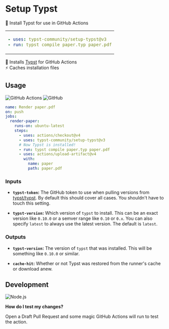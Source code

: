 # Setup Typst

📑 Install Typst for use in GitHub Actions

<table align=center><td>

```yml
- uses: typst-community/setup-typst@v3
- run: typst compile paper.typ paper.pdf
```

</table>

📝 Installs [Typst] for GitHub Actions \
⚡ Caches installation files

## Usage

![GitHub Actions](https://img.shields.io/static/v1?style=for-the-badge&message=GitHub+Actions&color=2088FF&logo=GitHub+Actions&logoColor=FFFFFF&label=)
![GitHub](https://img.shields.io/static/v1?style=for-the-badge&message=GitHub&color=181717&logo=GitHub&logoColor=FFFFFF&label=)

```yml
name: Render paper.pdf
on: push
jobs:
  render-paper:
    runs-on: ubuntu-latest
    steps:
      - uses: actions/checkout@v4
      - uses: typst-community/setup-typst@v3
      # Now Typst is installed!
      - run: typst compile paper.typ paper.pdf
      - uses: actions/upload-artifact@v4
        with:
          name: paper
          path: paper.pdf
```

### Inputs

- **`typst-token`:** The GitHub token to use when pulling versions from
  [typst/typst]. By default this should cover all cases. You shouldn't have to
  touch this setting.

- **`typst-version`:** Which version of `typst` to install. This can be an exact
  version like `0.10.0` or a semver range like `0.10` or `0.x`. You can also
  specify `latest` to always use the latest version. The default is `latest`.

### Outputs

- **`typst-version`:** The version of `typst` that was installed. This will be
  something like `0.10.0` or similar.

- **`cache-hit`:** Whether or not Typst was restored from the runner's cache or
  download anew.

## Development

![Node.js](https://img.shields.io/static/v1?style=for-the-badge&message=Node.js&color=339933&logo=Node.js&logoColor=FFFFFF&label=)

**How do I test my changes?**

Open a Draft Pull Request and some magic GitHub Actions will run to test the
action.

[typst]: https://typst.app/
[typst/typst]: https://github.com/typst/typst
